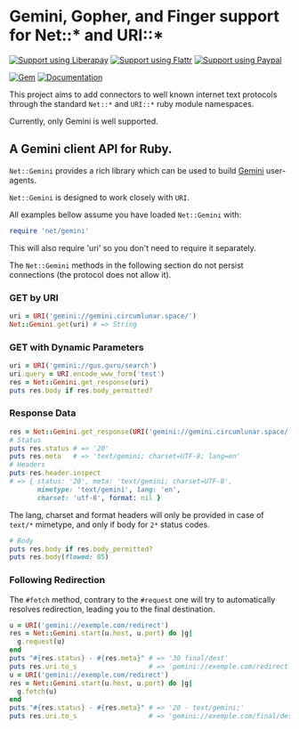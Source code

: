 # Gemini, Gopher, and Finger support for Net::* and URI::*

[![Support using Liberapay](https://img.shields.io/badge/Liberapay-Support_me-yellow?logo=liberapay)](https://liberapay.com/milouse/donate)
[![Support using Flattr](https://img.shields.io/badge/Flattr-Support_me-brightgreen?logo=flattr)](https://flattr.com/@milouse)
[![Support using Paypal](https://img.shields.io/badge/Paypal-Support_me-00457C?logo=paypal&labelColor=lightgray)](https://paypal.me/milouse)

[![Gem](https://img.shields.io/gem/v/ruby-net-text)](https://rubygems.org/gems/ruby-net-text)
[![Documentation](https://img.shields.io/badge/Documentation-ruby--net--text-CC342D?logo=rubygems)](https://www.rubydoc.info/gems/ruby-net-text/Net/Gemini)

This project aims to add connectors to well known internet text protocols
through the standard `Net::*` and `URI::*` ruby module namespaces.

Currently, only Gemini is well supported.

## A Gemini client API for Ruby.

`Net::Gemini` provides a rich library which can be used to build
[Gemini](https://gemini.circumlunar.space/docs/specification.html)
user-agents.

`Net::Gemini` is designed to work closely with `URI`.

All examples bellow assume you have loaded `Net::Gemini` with:

```ruby
require 'net/gemini'
```

This will also require 'uri' so you don't need to require it
separately.

The `Net::Gemini` methods in the following section do not persist
connections (the protocol does not allow it).

### GET by URI

```ruby
uri = URI('gemini://gemini.circumlunar.space/')
Net::Gemini.get(uri) # => String
```

### GET with Dynamic Parameters

```ruby
uri = URI('gemini://gus.guru/search')
uri.query = URI.encode_www_form('test')
res = Net::Gemini.get_response(uri)
puts res.body if res.body_permitted?
```

### Response Data

```ruby
res = Net::Gemini.get_response(URI('gemini://gemini.circumlunar.space/'))
# Status
puts res.status # => '20'
puts res.meta   # => 'text/gemini; charset=UTF-8; lang=en'
# Headers
puts res.header.inspect
# => { status: '20', meta: 'text/gemini; charset=UTF-8',
       mimetype: 'text/gemini', lang: 'en',
       charset: 'utf-8', format: nil }
```

The lang, charset and format headers will only be provided in case
of `text/*` mimetype, and only if body for `2*` status codes.

```ruby
# Body
puts res.body if res.body_permitted?
puts res.body(flowed: 85)
```

### Following Redirection

The `#fetch` method, contrary to the `#request` one will try to
automatically resolves redirection, leading you to the final
destination.

```ruby
u = URI('gemini://exemple.com/redirect')
res = Net::Gemini.start(u.host, u.port) do |g|
  g.request(u)
end
puts "#{res.status} - #{res.meta}" # => '30 final/dest'
puts res.uri.to_s                  # => 'gemini://exemple.com/redirect'
u = URI('gemini://exemple.com/redirect')
res = Net::Gemini.start(u.host, u.port) do |g|
  g.fetch(u)
end
puts "#{res.status} - #{res.meta}" # => '20 - text/gemini;'
puts res.uri.to_s                  # => 'gemini://exemple.com/final/dest'
```
